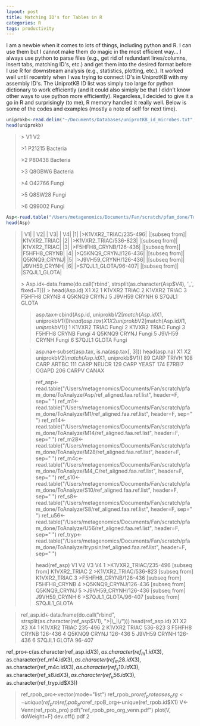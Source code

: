 ```yaml
---
layout: post
title: Matching ID's for Tables in R
categories: R
tags: productivity  
---
```

I am a newbie when it comes to lots of things, including python and R. I can use them but I cannot make them do magic in the most efficient way... I always use python to parse files (e.g., get rid of redundant lines/columns, insert tabs, matching ID's, etc.) and get them into the desired format before I use R for downstream analysis (e.g., statistics, plotting, etc.). It worked well until recentrly when I was trying to connect ID's in UniprotKB with my assembly ID's. The UniprotKB ID list was simply too large for python dictionary to work efficiently (and it could also simiply be that I didn't know other ways to use python more efficiently). Regardless, I decided to give it a go in R and surprisingly (to me), R memory handled it really well. Below is some of the codes and examples (mostly a note of self for next time). 

```R
uniprokb<-read.delim("~/Documents/Databases/uniprotKB_id_microbes.txt", header=F)
head(uniprokb)
```
>\>      V1       V2
>
>\>1 P21215 Bacteria
>
>\>2 P80438 Bacteria
>
>\>3 Q8GBW6 Bacteria
>
>\>4 O42766    Fungi
>
>\>5 Q8SW28    Fungi
>
>\>6 Q99002    Fungi
>

```R
Asp<-read.table("/Users/metagenomics/Documents/Fan/scratch/pfam_done/ToAnalyze/Asp/ref_aligned.faa.ref.list", header=F, sep=" ")
head(Asp)
```
>|                  V1| |   V2| | V3| |       V4|
>|1| |\>K1VXR2_TRIAC/235-496| |[subseq from]| |K1VXR2_TRIAC|
>|2| |\>K1VXR2_TRIAC/536-823| |[subseq from]| |K1VXR2_TRIAC|
>|3| |\>F5HFH8_CRYNB/126-436| |[subseq from]| |F5HFH8_CRYNB|
>|4| |\>Q5KNQ9_CRYNJ/126-436| |[subseq from]| |Q5KNQ9_CRYNJ|
>|5| |\>J9VH59_CRYNH/126-436| |[subseq from]| |J9VH59_CRYNH|
>|6| |\>S7QJL1_GLOTA/96-407| |[subseq from]| |S7QJL1_GLOTA|
>
>\> Asp.id<-data.frame(do.call('rbind', strsplit(as.character(Asp$V4), '_', fixed=T)))
>\> head(Asp.id)
>      X1    X2
>1 K1VXR2 TRIAC
>2 K1VXR2 TRIAC
>3 F5HFH8 CRYNB
>4 Q5KNQ9 CRYNJ
>5 J9VH59 CRYNH
>6 S7QJL1 GLOTA
>
>> asp.tax<-cbind(Asp.id, uniprokb$V2[match(Asp.id$X1, uniprokb$V1)])
>> head(asp.tax)
>      X1    X2 uniprokb$V2[match(Asp.id$X1, uniprokb$V1)]
>1 K1VXR2 TRIAC                                      Fungi
>2 K1VXR2 TRIAC                                      Fungi
>3 F5HFH8 CRYNB                                      Fungi
>4 Q5KNQ9 CRYNJ                                      Fungi
>5 J9VH59 CRYNH                                      Fungi
>6 S7QJL1 GLOTA                                      Fungi
> 
>> asp.na<-subset(asp.tax, is.na(asp.tax[, 3]))
>> head(asp.na)
>        X1    X2 uniprokb$V2[match(Asp.id$X1, uniprokb$V1)]
>89    CARP TRIVH                                       <NA>
>108   CARP ARTBC                                       <NA>
>111   CARP NEUCR                                       <NA>
>129   CARP YEAST                                       <NA>
>174 E7RBI7 OGAPD                                       <NA>
>206  CARPV CANAX                                       <NA>
> 
>> ref_asp<-read.table("/Users/metagenomics/Documents/Fan/scratch/pfam_done/ToAnalyze/Asp/ref_aligned.faa.ref.list", header=F, sep=" ")
>> ref_m1<-read.table("/Users/metagenomics/Documents/Fan/scratch/pfam_done/ToAnalyze/M1/ref_aligned.faa.ref.list", header=F, sep=" ")
>> ref_m14<-read.table("/Users/metagenomics/Documents/Fan/scratch/pfam_done/ToAnalyze/M14/ref_aligned.faa.ref.list", header=F, sep=" ")
>> ref_m28<-read.table("/Users/metagenomics/Documents/Fan/scratch/pfam_done/ToAnalyze/M28/ref_aligned.faa.ref.list", header=F, sep=" ")
>> ref_m4c<-read.table("/Users/metagenomics/Documents/Fan/scratch/pfam_done/ToAnalyze/M4_C/ref_aligned.faa.ref.list", header=F, sep=" ")
>> ref_s10<-read.table("/Users/metagenomics/Documents/Fan/scratch/pfam_done/ToAnalyze/S10/ref_aligned.faa.ref.list", header=F, sep=" ")
>> ref_s8<-read.table("/Users/metagenomics/Documents/Fan/scratch/pfam_done/ToAnalyze/S8/ref_aligned.faa.ref.list", header=F, sep=" ")
>> ref_u56<-read.table("/Users/metagenomics/Documents/Fan/scratch/pfam_done/ToAnalyze/U56/ref_aligned.faa.ref.list", header=F, sep=" ")
>> ref_tryp<-read.table("/Users/metagenomics/Documents/Fan/scratch/pfam_done/ToAnalyze/trypsin/ref_aligned.faa.ref.list", header=F, sep=" ")
>
>> head(ref_asp)
>                     V1      V2    V3           V4
>1 >K1VXR2_TRIAC/235-496 [subseq from] K1VXR2_TRIAC
>2 >K1VXR2_TRIAC/536-823 [subseq from] K1VXR2_TRIAC
>3 >F5HFH8_CRYNB/126-436 [subseq from] F5HFH8_CRYNB
>4 >Q5KNQ9_CRYNJ/126-436 [subseq from] Q5KNQ9_CRYNJ
>5 >J9VH59_CRYNH/126-436 [subseq from] J9VH59_CRYNH
>6  >S7QJL1_GLOTA/96-407 [subseq from] S7QJL1_GLOTA

> ref_asp.id<-data.frame(do.call("rbind", strsplit(as.character(ref_asp$V1), ">|\\_|\\/")))
> head(ref_asp.id)
  X1     X2    X3      X4
1    K1VXR2 TRIAC 235-496
2    K1VXR2 TRIAC 536-823
3    F5HFH8 CRYNB 126-436
4    Q5KNQ9 CRYNJ 126-436
5    J9VH59 CRYNH 126-436
6    S7QJL1 GLOTA  96-407

ref_pro<-c(as.character(ref_asp.id$X3), as.character(ref_m1.id$X3), as.character(ref_m14.id$X3), as.character(ref_m28.id$X3), as.character(ref_m4c.id$X3), as.character(ref_s10.id$X3), as.character(ref_s8.id$X3), as.character(ref_u56.id$X3), as.character(ref_tryp.id$X3))
> ref_rpob_pro<-vector(mode="list")
> ref_rpob_pro$ref_proteases_org<-unique(ref_pro)
> ref_rpob_pro$ref_rpoB_org<-unique(ref_rpob.id$X1)
> V<-Venn(ref_rpob_pro)
> pdf("ref_rpob_pro_org_venn.pdf")
> plot(V, doWeight=F)
> dev.off()
pdf 
  2 

